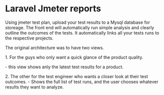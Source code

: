 <p align="center"></p>
<h1>Laravel Jmeter reports</h1>
<p>Using jmeter test plan, upload your test results to a Mysql database for storeage. The front end will automatically run simple analysis and clearly outline the outcomes of the tests. It automatically links all your tests runs to the respective projects.  
    
<p>The original architecture was to have two views.</p>
<p>1. For the guys who only want a quick glance of the product quality.</p>
- this view shows anly the latest test results for a product.</p>
<p>2. The other for the test engineer who wants a closer look at their test outcomes.
- Shows the full list of test runs, and the user chooses whatever results they want to analyze.
</p>